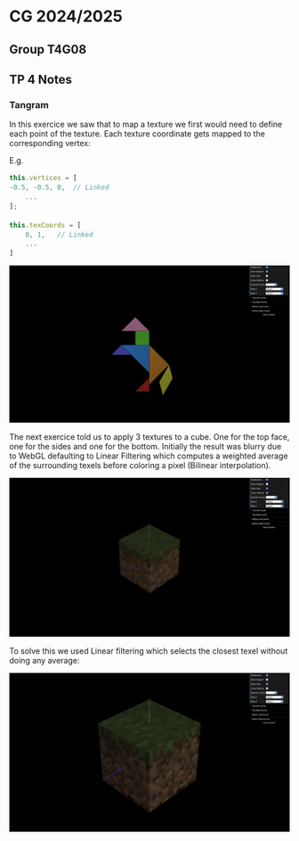 # CG 2024/2025

## Group T4G08

## TP 4 Notes

### Tangram

In this exercice we saw that to map a texture we first would need to define each point of the texture.
Each texture coordinate gets mapped to the corresponding vertex:

E.g.

```js
this.vertices = [
-0.5, -0.5, 0,	// Linked
    ...
];

this.texCoords = [
    0, 1,   // Linked
    ...
]
```

![Screenshot 1](screenshots/cg-t04g08-tp4-1.png)

The next exercice told us to apply 3 textures to a cube. One for the top face, one for the sides and one for the bottom.
Initially the result was blurry due to WebGL defaulting to Linear Filtering which computes a weighted average of the surrounding texels before coloring a pixel (Bilinear interpolation).

![Screenshot 2](screenshots/extras/cube-extra.png)


To solve this we used Linear filtering which selects the closest texel without doing any average:

![Screenshot 3](screenshots/cg-t04g08-tp4-2.png)



